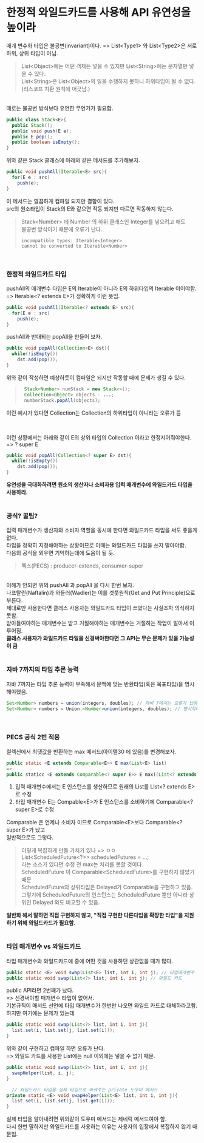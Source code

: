 # 한정적 와일드카드를 사용해 API 유연성을 높이라
매개 변수화 타입은 불공변(invariant)이다. => List\<Type1\> 와 List\<Type2\>은 서로 하위, 상위 타입이 아님.<br/>
> List\<Object\>에는 어떤 객체든 넣을 수 있지만 List\<String\>에는 문자열만 넣을 수 있다.<br/>
> List\<String\>은 List\<Object\>의 일을 수행하지 못하니 하위타입이 될 수 없다.(리스코프 치환 원칙에 어긋남.)
<br/>
때로는 불공변 방식보다 유연한 무언가가 필요함.<br/>

```java
public class Stack<E>{
  public Stack();
  public void push(E e);
  public E pop();
  public boolean isEmpty();
}
```
위와 같은 Stack 클래스에 아래와 같은 메서드를 추가해보자.<br/>
```java
public void pushAll(Iterable<E> src){
  for(E e : src)
    push(e);
}
```
이 메서드는 깔끔하게 컴파일 되지만 결함이 있다.<br/>
src의 원소타입이 Stack의 E와 같으면 작동 되지만 다르면 작동하지 않는다.<br/>
> Stack\<Number\> 에 Number 의 하위 클래스인 Integer를 넣으려고 해도 <br/>
> 불공변 방식이기 때문에 오류가 난다.
> ```
> incompatible types: Iterable<Integer>
> cannot be converted to Iterable<Number>
> ```
<br/>
  
### 한정적 와일드카드 타입
  
pushAll의 매개변수 타입은 E의 Iterable이 아니라 E의 하위타입의 Iterable 이어야함.<br/>
  => Iterable\<? extends E\>가 정확하게 이런 뜻임.<br/>
```java
public void pushAll(Iterable<? extends E> src){
  for(E e : src)
    push(e);
}
```
pushAll과 반대되는 popAll을 만들어 보자.<br/>
```java
public void popAll(Collection<E> dst){
  while(!isEmpty())
    dst.add(pop());
}
```
위와 같이 작성하면 예상하듯이 컴파일은 되지만 작동할 때에 문제가 생길 수 있다.<br/>
> ```java
>  Stack<Number> numStack = new Stack<>();
>  Collection<Object> objects - ...;
>  numberStack.popAll(objects);
> ```
이런 예시가 있다면 Collection<Object>는 Collection<Number>의 하위타입이 아니라는 오류가 뜸<br/>

<br/>

이런 상황에서는 아래와 같이 E의 상위 타입의 Collection 이라고 한정지어줘야한다.<br/>
=> ? super E<br/>
```java
public void popAll(Collection<? super E> dst){
  while(!isEmpty())
    dst.add(pop());
}
```
**유연성을 극대화하려면 원소의 생산자나 소비자용 입력 매개변수에 와일드카드 타입을 사용하라.**<br/>
<br/>
### 공식? 꿀팁?
입력 매개변수가 생산자와 소비자 역할을 동시에 한다면 와일드카드 타입을 써도 좋을게 없다.<br/>
타입을 정확히 지정해야하는 상황이므로 이때는 와일드카드 타입을 쓰지 말아야함.<br/>
다음의 공식을 외우면 기억하는데에 도움이 될 듯.<br/>
> 펙스(PECS) : producer-extends, consumer-super
<br/>
이해가 안되면 위의 pushAll 과 popAll 을 다시 한번 보자.<br/>
나프탈린(Naftalin)과 와들러(Wadler)는 이를 겟풋원칙(Get and Put Principle)으로 부른다.<br/>
제대로만 사용한다면 클래스 사용자는 와일드카드 타입이 쓰였다는 사실조차 의식하지 못함.<br/>
받아들여야하는 매개변수는 받고 거절해야하는 매개변수는 거절하는 작업이 알아서 이루어짐.<br/>
<b>
클래스 사용자가 와일드카드 타일을 신경써야한다면 그 API는 무슨 문제가 있을 가능성이 큼
</b>
<br/><br/>

### 자바 7까지의 타입 추론 능력
자바 7까지는 타입 추론 능력이 부족해서 문맥에 맞는 반환타입(혹은 목표타입)을 명시해야했음.<br/>

```java
Set<Number> numbers = union(integers, doubles); // 자바 7에서는 오류가 났음
Set<Number> numbers = Union.<Number>union(integers, doubles); // 명시적타입인수를 사용
```
<br/>

### PECS 공식 2번 적용

컬렉션에서 최댓값을 반환하는 max 메서드(아이템30 에 있음)를 변경해보자.<br/>
```java
public static <E extends Comparable<E>> E max(List<E> list)
=>
public staticc <E extends Comparable<? super E>> E max)(List<? extends E> list)
```
1. 입력 매개변수에서는 E 인스턴스를 생산하므로 원래의 List<E>를 List\<? extends E\> 로 수정
2. 타입 매개변수 E는 Compable\<E\>가 E 인스턴스를 소비하기에 Comparable<? super E>로 수정<br/>

Comparable 은 언제나 소비자 이므로 Comparable\<E\>보다 Comparable\<? super E\>가 났고<br/>
일반적으로도 그렇다.<br/>
> 이렇게 복잡하게 만들 가치가 있나 => ㅇㅇ<br/>
> List\<ScheduledFuture\<?\>\> scheduledFutures = ...;<br/>
> 라는 소스가 있다면 수정 전 max는 처리를 못할 것이다.<br/>
> ScheduledFuture 이 Comparable\<ScheduledFuture\>를 구현하지 않았기 때문<br/>
> ScheduledFuture의 상위타입은 Delayed가 Comparable을 구현하고 있음.<br/>
> 그렇기에 ScheduledFuture의 인스턴스는 ScheduledFuture 뿐만 아니라 상위인 Delayed 와도 비교할 수 있음.<br/>

**일반화 해서 말하면 직접 구현하지 않고, "직접 구현한 다른다입을 확장한 타입"을 지원하기 위해 와일드카드가 필요함.**
<br/>
<br/>

### 타입 매개변수 vs 와일드카드

타입 매개변수와 와일드카드에 중에 어떤 것을 사용하던 상관없을 때가 많다.<br/>

```java
public static <E> void swap(List<E> list, int i, int j); // 타입매개변수
public static void swap(List<?> list, int i, int j); // 와일드 카드
```

public API라면 2번째가 났다.<br/>
  => 신경써야할 매개변수 타입이 없어서.<br/>
기본규칙이 매서드 선언에 타입 매개변수가 한번만 나오면 와일드 카드로 대체하라고함.<br/>
하지만 여기에는 문제가 있는데 <br/>
```java
public static void swap(List<?> list, int i, int j){
  list.set(i, list.set(j, list.set(i)));
}
```
위와 같이 구현하고 컴파일 하면 오류가 난다.<br/>
=> 와일드 카드를 사용한 List에는 null 이외에는 넣을 수 없기 때문.<br/>
```java
public static void swap(List<?> list, int i, int j){
  swapHelper(list, i, j);
}

  // 와일드카드 타입을 실제 타입으로 바꿔주는 private 도우미 메서드
private static <E> void swapHelper(List<E> list, int i, int j){
  list.set(i, list.set(j, list.get(i)));
}
```
실제 타입을 알아내려면 위와같이 도우미 메서드는 제네릭 메서드여야 함.<br/>
  다시 한번 말하지만 와일드카드를 사용하는 이유는 사용자의 입장에서 복잡하지 않기 때문임.
